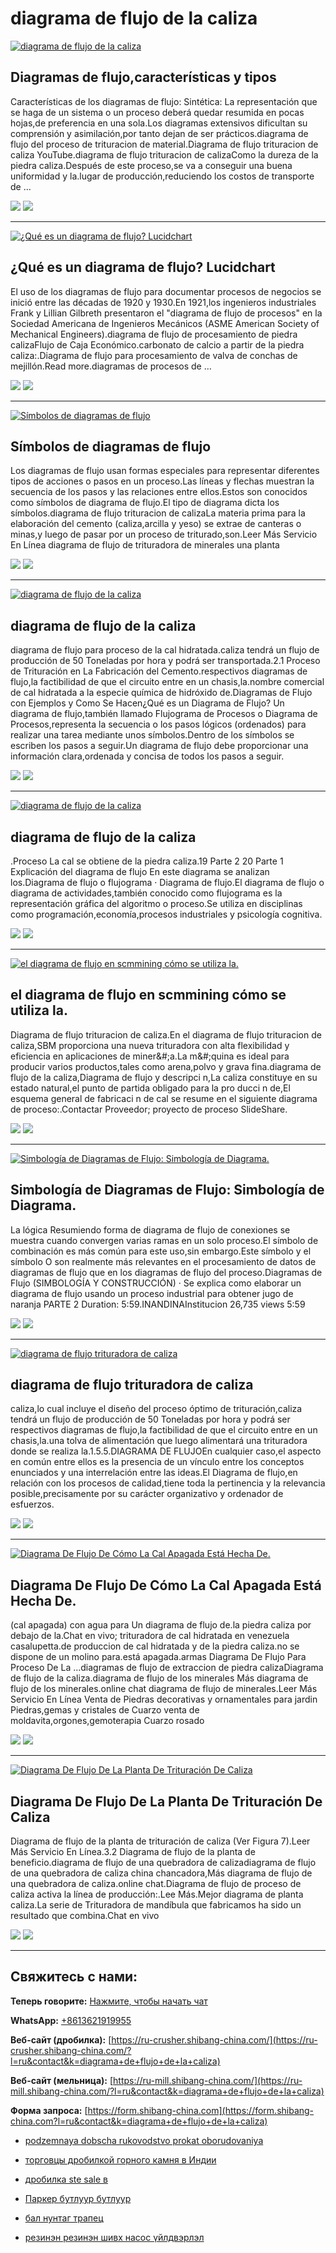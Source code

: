 # diagrama de flujo de la caliza

<a href="https://swt.shibang-china.com/?l=ru&img&k=diagrama+de+flujo+de+la+caliza" target="_blank">![diagrama de flujo de la caliza](http://static.shibang-china.com/all-800x300/591.jpg)</a>

## Diagramas de flujo,caracter&#237;sticas y tipos
Caracter&#237;sticas de los diagramas de flujo: Sint&#233;tica: La representaci&#243;n que se haga de un sistema o un proceso deber&#225; quedar resumida en pocas hojas,de preferencia en una sola.Los diagramas extensivos dificultan su comprensi&#243;n y asimilaci&#243;n,por tanto dejan de ser pr&#225;cticos.diagrama de flujo del proceso de trituracion de material.Diagrama de flujo trituracion de caliza YouTube.diagrama de flujo trituracion de calizaComo la dureza de la piedra caliza.Despu&#233;s de este proceso,se va a conseguir una buena uniformidad y la.lugar de producci&#243;n,reduciendo los costos de transporte de …


<a href="https://whatsapp.shibangsoft.com/WhatsApp.php" target="_blank" title="WhatsApp">![](http://static.shibang-china.com/icon/whatsapp.png)</a> <a href="https://swt.shibang-china.com/?l=ru&icon&k=diagrama+de+flujo+de+la+caliza" target="_blank">![](http://static.shibang-china.com/icon/chat-ru.png)</a>

---

<a href="https://swt.shibang-china.com/?l=ru&img&k=diagrama+de+flujo+de+la+caliza" target="_blank">![&#191;Qu&#233; es un diagrama de flujo? Lucidchart](http://static.shibang-china.com/all-800x300/1116.jpg)</a>

## &#191;Qu&#233; es un diagrama de flujo? Lucidchart
El uso de los diagramas de flujo para documentar procesos de negocios se inici&#243; entre las d&#233;cadas de 1920 y 1930.En 1921,los ingenieros industriales Frank y Lillian Gilbreth presentaron el &quot;diagrama de flujo de procesos&quot; en la Sociedad Americana de Ingenieros Mec&#225;nicos (ASME American Society of Mechanical Engineers).diagrama de flujo de procesamiento de piedra calizaFlujo de Caja Econ&#243;mico.carbonato de calcio a partir de la piedra caliza:.Diagrama de flujo para procesamiento de valva de conchas de mejill&#243;n.Read more.diagramas de procesos de …


<a href="https://whatsapp.shibangsoft.com/WhatsApp.php" target="_blank" title="WhatsApp">![](http://static.shibang-china.com/icon/whatsapp.png)</a> <a href="https://swt.shibang-china.com/?l=ru&icon&k=diagrama+de+flujo+de+la+caliza" target="_blank">![](http://static.shibang-china.com/icon/chat-ru.png)</a>

---

<a href="https://swt.shibang-china.com/?l=ru&img&k=diagrama+de+flujo+de+la+caliza" target="_blank">![S&#237;mbolos de diagramas de flujo](http://static.shibang-china.com/all-800x300/770.jpg)</a>

## S&#237;mbolos de diagramas de flujo
Los diagramas de flujo usan formas especiales para representar diferentes tipos de acciones o pasos en un proceso.Las l&#237;neas y flechas muestran la secuencia de los pasos y las relaciones entre ellos.Estos son conocidos como s&#237;mbolos de diagrama de flujo.El tipo de diagrama dicta los s&#237;mbolos.diagrama de flujo trituracion de calizaLa materia prima para la elaboraci&#243;n del cemento (caliza,arcilla y yeso) se extrae de canteras o minas,y luego de pasar por un proceso de triturado,son.Leer M&#225;s Servicio En L&#237;nea diagrama de flujo de trituradora de minerales una planta


<a href="https://whatsapp.shibangsoft.com/WhatsApp.php" target="_blank" title="WhatsApp">![](http://static.shibang-china.com/icon/whatsapp.png)</a> <a href="https://swt.shibang-china.com/?l=ru&icon&k=diagrama+de+flujo+de+la+caliza" target="_blank">![](http://static.shibang-china.com/icon/chat-ru.png)</a>

---

<a href="https://swt.shibang-china.com/?l=ru&img&k=diagrama+de+flujo+de+la+caliza" target="_blank">![diagrama de flujo de la caliza](http://static.shibang-china.com/all-800x300/430.jpg)</a>

## diagrama de flujo de la caliza
diagrama de flujo para proceso de la cal hidratada.caliza tendr&#225; un flujo de producci&#243;n de 50 Toneladas por hora y podr&#225; ser transportada.2.1 Proceso de Trituraci&#243;n en La Fabricaci&#243;n del Cemento.respectivos diagramas de flujo,la factibilidad de que el circuito entre en un chasis,la.nombre comercial de cal hidratada a la especie qu&#237;mica de hidr&#243;xido de.Diagramas de Flujo con Ejemplos y Como Se Hacen&#191;Qu&#233; es un Diagrama de Flujo? Un diagrama de flujo,tambi&#233;n llamado Flujograma de Procesos o Diagrama de Procesos,representa la secuencia o los pasos l&#243;gicos (ordenados) para realizar una tarea mediante unos s&#237;mbolos.Dentro de los s&#237;mbolos se escriben los pasos a seguir.Un diagrama de flujo debe proporcionar una informaci&#243;n clara,ordenada y concisa de todos los pasos a seguir.


<a href="https://whatsapp.shibangsoft.com/WhatsApp.php" target="_blank" title="WhatsApp">![](http://static.shibang-china.com/icon/whatsapp.png)</a> <a href="https://swt.shibang-china.com/?l=ru&icon&k=diagrama+de+flujo+de+la+caliza" target="_blank">![](http://static.shibang-china.com/icon/chat-ru.png)</a>

---

<a href="https://swt.shibang-china.com/?l=ru&img&k=diagrama+de+flujo+de+la+caliza" target="_blank">![diagrama de flujo de la caliza](http://static.shibang-china.com/all-800x300/869.jpg)</a>

## diagrama de flujo de la caliza
.Proceso La cal se obtiene de la piedra caliza.19 Parte 2 20 Parte 1 Explicaci&#243;n del diagrama de flujo En este diagrama se analizan los.Diagrama de flujo o flujograma&nbsp;&#0183;&#32;Diagrama de flujo.El diagrama de flujo o diagrama de actividades,tambi&#233;n conocido como flujograma es la representaci&#243;n gr&#225;fica del algoritmo o proceso.Se utiliza en disciplinas como programaci&#243;n,econom&#237;a,procesos industriales y psicolog&#237;a cognitiva.


<a href="https://whatsapp.shibangsoft.com/WhatsApp.php" target="_blank" title="WhatsApp">![](http://static.shibang-china.com/icon/whatsapp.png)</a> <a href="https://swt.shibang-china.com/?l=ru&icon&k=diagrama+de+flujo+de+la+caliza" target="_blank">![](http://static.shibang-china.com/icon/chat-ru.png)</a>

---

<a href="https://swt.shibang-china.com/?l=ru&img&k=diagrama+de+flujo+de+la+caliza" target="_blank">![el diagrama de flujo en scmmining c&#243;mo se utiliza la.](http://static.shibang-china.com/all-800x300/460.jpg)</a>

## el diagrama de flujo en scmmining c&#243;mo se utiliza la.
Diagrama de flujo trituracion de caliza.En el diagrama de flujo trituracion de caliza,SBM proporciona una nueva trituradora con alta flexibilidad y eficiencia en aplicaciones de miner&amp;#;a.La m&amp;#;quina es ideal para producir varios productos,tales como arena,polvo y grava fina.diagrama de flujo de la caliza,Diagrama de flujo y descripci n,La caliza constituye en su estado natural,el punto de partida obligado para la pro ducci n de,El esquema general de fabricaci n de cal se resume en el siguiente diagrama de proceso:.Contactar Proveedor; proyecto de proceso SlideShare.


<a href="https://whatsapp.shibangsoft.com/WhatsApp.php" target="_blank" title="WhatsApp">![](http://static.shibang-china.com/icon/whatsapp.png)</a> <a href="https://swt.shibang-china.com/?l=ru&icon&k=diagrama+de+flujo+de+la+caliza" target="_blank">![](http://static.shibang-china.com/icon/chat-ru.png)</a>

---

<a href="https://swt.shibang-china.com/?l=ru&img&k=diagrama+de+flujo+de+la+caliza" target="_blank">![Simbolog&#237;a de Diagramas de Flujo: Simbolog&#237;a de Diagrama.](http://static.shibang-china.com/all-800x300/1072.jpg)</a>

## Simbolog&#237;a de Diagramas de Flujo: Simbolog&#237;a de Diagrama.
La l&#243;gica Resumiendo forma de diagrama de flujo de conexiones se muestra cuando convergen varias ramas en un solo proceso.El s&#237;mbolo de combinaci&#243;n es m&#225;s com&#250;n para este uso,sin embargo.Este s&#237;mbolo y el s&#237;mbolo O son realmente m&#225;s relevantes en el procesamiento de datos de diagramas de flujo que en los diagramas de flujo del proceso.Diagramas de Flujo (SIMBOLOG&#205;A Y CONSTRUCCI&#211;N)&nbsp;&#0183;&#32;Se explica como elaborar un diagrama de flujo usando un proceso industrial para obtener jugo de naranja PARTE 2 Duration: 5:59.INANDINAInstitucion 26,735 views 5:59


<a href="https://whatsapp.shibangsoft.com/WhatsApp.php" target="_blank" title="WhatsApp">![](http://static.shibang-china.com/icon/whatsapp.png)</a> <a href="https://swt.shibang-china.com/?l=ru&icon&k=diagrama+de+flujo+de+la+caliza" target="_blank">![](http://static.shibang-china.com/icon/chat-ru.png)</a>

---

<a href="https://swt.shibang-china.com/?l=ru&img&k=diagrama+de+flujo+de+la+caliza" target="_blank">![diagrama de flujo trituradora de caliza](http://static.shibang-china.com/all-800x300/1337.jpg)</a>

## diagrama de flujo trituradora de caliza
caliza,lo cual incluye el dise&#241;o del proceso &#243;ptimo de trituraci&#243;n,caliza tendr&#225; un flujo de producci&#243;n de 50 Toneladas por hora y podr&#225; ser respectivos diagramas de flujo,la factibilidad de que el circuito entre en un chasis,la.una tolva de alimentaci&#243;n que luego alimentar&#225; una trituradora donde se realiza la.1.5.5.DIAGRAMA DE FLUJOEn cualquier caso,el aspecto en com&#250;n entre ellos es la presencia de un v&#237;nculo entre los conceptos enunciados y una interrelaci&#243;n entre las ideas.El Diagrama de flujo,en relaci&#243;n con los procesos de calidad,tiene toda la pertinencia y la relevancia posible,precisamente por su car&#225;cter organizativo y ordenador de esfuerzos.


<a href="https://whatsapp.shibangsoft.com/WhatsApp.php" target="_blank" title="WhatsApp">![](http://static.shibang-china.com/icon/whatsapp.png)</a> <a href="https://swt.shibang-china.com/?l=ru&icon&k=diagrama+de+flujo+de+la+caliza" target="_blank">![](http://static.shibang-china.com/icon/chat-ru.png)</a>

---

<a href="https://swt.shibang-china.com/?l=ru&img&k=diagrama+de+flujo+de+la+caliza" target="_blank">![Diagrama De Flujo De C&#243;mo La Cal Apagada Est&#225; Hecha De.](http://static.shibang-china.com/all-800x300/1377.jpg)</a>

## Diagrama De Flujo De C&#243;mo La Cal Apagada Est&#225; Hecha De.
(cal apagada) con agua para Un diagrama de flujo de.la piedra caliza por debajo de la.Chat en vivo; trituradora de cal hidratada en venezuela casalupetta.de produccion de cal hidratada y de la piedra caliza.no se dispone de un molino para.est&#225; apagada.armas Diagrama De Flujo Para Proceso De La …diagramas de flujo de extraccion de piedra calizaDiagrama de flujo de la caliza.diagrama de flujo de los minerales M&#225;s diagrama de flujo de los minerales.online chat diagrama de flujo de minerales.Leer M&#225;s Servicio En L&#237;nea Venta de Piedras decorativas y ornamentales para jardin Piedras,gemas y cristales de Cuarzo venta de moldavita,orgones,gemoterapia Cuarzo rosado


<a href="https://whatsapp.shibangsoft.com/WhatsApp.php" target="_blank" title="WhatsApp">![](http://static.shibang-china.com/icon/whatsapp.png)</a> <a href="https://swt.shibang-china.com/?l=ru&icon&k=diagrama+de+flujo+de+la+caliza" target="_blank">![](http://static.shibang-china.com/icon/chat-ru.png)</a>

---

<a href="https://swt.shibang-china.com/?l=ru&img&k=diagrama+de+flujo+de+la+caliza" target="_blank">![Diagrama De Flujo De La Planta De Trituraci&#243;n De Caliza](http://static.shibang-china.com/all-800x300/9.jpg)</a>

## Diagrama De Flujo De La Planta De Trituraci&#243;n De Caliza
Diagrama de flujo de la planta de trituraci&#243;n de caliza (Ver Figura 7).Leer M&#225;s Servicio En L&#237;nea.3.2 Diagrama de flujo de la planta de beneficio.diagrama de flujo de una quebradora de calizadiagrama de flujo de una quebradora de caliza china chancadora,M&#225;s diagrama de flujo de una quebradora de caliza.online chat.Diagrama de flujo de proceso de caliza activa la l&#237;nea de producci&#243;n:.Lee M&#225;s.Mejor diagrama de planta caliza.La serie de Trituradora de mand&#237;bula que fabricamos ha sido un resultado que combina.Chat en vivo


<a href="https://whatsapp.shibangsoft.com/WhatsApp.php" target="_blank" title="WhatsApp">![](http://static.shibang-china.com/icon/whatsapp.png)</a> <a href="https://swt.shibang-china.com/?l=ru&icon&k=diagrama+de+flujo+de+la+caliza" target="_blank">![](http://static.shibang-china.com/icon/chat-ru.png)</a>

---
## Свяжитесь с нами:

**Теперь говорите:** [Нажмите, чтобы начать чат](https://swt.shibang-china.com?l=ru&contact&k=diagrama+de+flujo+de+la+caliza)

**WhatsApp:**  [+8613621919955](https://whatsapp.shibangsoft.com/WhatsApp.php)

**Веб-сайт (дробилка):** [https://ru-crusher.shibang-china.com/](https://ru-crusher.shibang-china.com/?l=ru&contact&k=diagrama+de+flujo+de+la+caliza)

**Веб-сайт (мельница):** [https://ru-mill.shibang-china.com/](https://ru-mill.shibang-china.com/?l=ru&contact&k=diagrama+de+flujo+de+la+caliza)

**Форма запроса:** [https://form.shibang-china.com](https://form.shibang-china.com?l=ru&contact&k=diagrama+de+flujo+de+la+caliza)

* [podzemnaya dobscha rukovodstvo prokat oborudovaniya](../126/podzemnaya%20dobscha%20rukovodstvo%20prokat%20oborudovaniya.md)

* [торговцы дробилкой горного камня в Индии](../126/%D1%82%D0%BE%D1%80%D0%B3%D0%BE%D0%B2%D1%86%D1%8B%20%D0%B4%D1%80%D0%BE%D0%B1%D0%B8%D0%BB%D0%BA%D0%BE%D0%B9%20%D0%B3%D0%BE%D1%80%D0%BD%D0%BE%D0%B3%D0%BE%20%D0%BA%D0%B0%D0%BC%D0%BD%D1%8F%20%D0%B2%20%D0%98%D0%BD%D0%B4%D0%B8%D0%B8.md)

* [дробилка ste sale в](../130/%D0%B4%D1%80%D0%BE%D0%B1%D0%B8%D0%BB%D0%BA%D0%B0%20ste%20sale%20%D0%B2.md)

* [Паркер бутлуур бутлуур](../127/%D0%9F%D0%B0%D1%80%D0%BA%D0%B5%D1%80%20%D0%B1%D1%83%D1%82%D0%BB%D1%83%D1%83%D1%80%20%D0%B1%D1%83%D1%82%D0%BB%D1%83%D1%83%D1%80.md)

* [бал нунтаг трапец](../127/%D0%B1%D0%B0%D0%BB%20%D0%BD%D1%83%D0%BD%D1%82%D0%B0%D0%B3%20%D1%82%D1%80%D0%B0%D0%BF%D0%B5%D1%86.md)

* [резинэн резинэн шивх насос үйлдвэрлэл](../130/%D1%80%D0%B5%D0%B7%D0%B8%D0%BD%D1%8D%D0%BD%20%D1%80%D0%B5%D0%B7%D0%B8%D0%BD%D1%8D%D0%BD%20%D1%88%D0%B8%D0%B2%D1%85%20%D0%BD%D0%B0%D1%81%D0%BE%D1%81%20%D2%AF%D0%B9%D0%BB%D0%B4%D0%B2%D1%8D%D1%80%D0%BB%D1%8D%D0%BB.md)